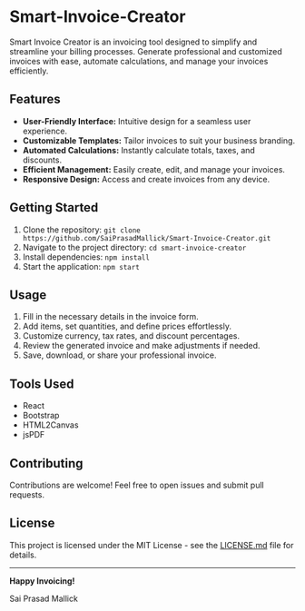 # Smart-Invoice-Creator

Smart Invoice Creator is an invoicing tool designed to simplify and streamline your billing processes. Generate professional and customized invoices with ease, automate calculations, and manage your invoices efficiently.

## Features

- **User-Friendly Interface:** Intuitive design for a seamless user experience.
- **Customizable Templates:** Tailor invoices to suit your business branding.
- **Automated Calculations:** Instantly calculate totals, taxes, and discounts.
- **Efficient Management:** Easily create, edit, and manage your invoices.
- **Responsive Design:** Access and create invoices from any device.

## Getting Started

1. Clone the repository: `git clone https://github.com/SaiPrasadMallick/Smart-Invoice-Creator.git`
2. Navigate to the project directory: `cd smart-invoice-creator`
3. Install dependencies: `npm install`
4. Start the application: `npm start`

## Usage

1. Fill in the necessary details in the invoice form.
2. Add items, set quantities, and define prices effortlessly.
3. Customize currency, tax rates, and discount percentages.
4. Review the generated invoice and make adjustments if needed.
5. Save, download, or share your professional invoice.

## Tools Used

- React
- Bootstrap
- HTML2Canvas
- jsPDF

## Contributing

Contributions are welcome! Feel free to open issues and submit pull requests.

## License

This project is licensed under the MIT License - see the [LICENSE.md](LICENSE.md) file for details.

---

**Happy Invoicing!**

Sai Prasad Mallick
